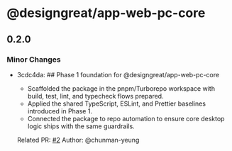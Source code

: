 # @designgreat/app-web-pc-core

## 0.2.0

### Minor Changes

- 3cdc4da: ## Phase 1 foundation for @designgreat/app-web-pc-core
  - Scaffolded the package in the pnpm/Turborepo workspace with build, test, lint, and typecheck
    flows prepared.
  - Applied the shared TypeScript, ESLint, and Prettier baselines introduced in Phase 1.
  - Connected the package to repo automation to ensure core desktop logic ships with the same
    guardrails.

  Related PR: [#2](https://github.com/graezykev/designgreat/pull/2) Author: @chunman-yeung
